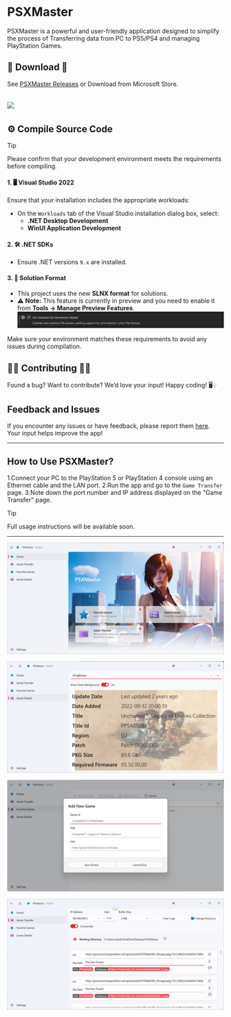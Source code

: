 # PSXMaster
 PSXMaster is a powerful and user-friendly application designed to simplify the process of Transferring data from PC to PS5/PS4 and managing PlayStation Games.

## 🚀 Download 🚀

See [PSXMaster Releases](https://github.com/ghost1372/PSXMaster/releases) or Download from Microsoft Store.

<a href="https://apps.microsoft.com/detail/PSXMaster/9n71hm7q8sxk?launch=true
	&mode=mini">
	<img src="https://get.microsoft.com/images/en-us%20dark.svg" width="200"/>
</a>
---

## ⚙️ Compile Source Code

> [!TIP]
> Please confirm that your development environment meets the requirements before compiling.

#### 1. 🖥️ Visual Studio 2022 
Ensure that your installation includes the appropriate workloads:  
- On the `Workloads` tab of the Visual Studio installation dialog box, select:  
  - **.NET Desktop Development**  
  - **WinUI Application Development**  

#### 2. 🛠️ .NET SDKs  
- Ensure .NET versions `9.x` are installed.

#### 3. 📂 Solution Format  
- This project uses the new **SLNX format** for solutions.
- ⚠️ **Note:** This feature is currently in preview and you need to enable it from **Tools -> Manage Preview Features**.
![DevWinUI](https://raw.githubusercontent.com/Ghost1372/DevWinUI-Resources/refs/heads/main/DevWinUI-Docs/SLNX.png)

Make sure your environment matches these requirements to avoid any issues during compilation.

## 🧑‍💻 Contributing 🧑‍💻
Found a bug? Want to contribute? We’d love your input!
Happy coding! 🖥️💡

## Feedback and Issues
If you encounter any issues or have feedback, please report them [here](https://github.com/ghost1372/PSXMaster/issues). Your input helps improve the app!

---

## How to Use PSXMaster?
1.Connect your PC to the PlayStation 5 or PlayStation 4 console using an Ethernet cable and the LAN port.
2.Run the app and go to the `Game Transfer` page.
3.Note down the port number and IP address displayed on the "Game Transfer" page.

> [!TIP]
> Full usage instructions will be available soon.

---

 ![PSXMaster](https://raw.githubusercontent.com/Ghost1372/App-Resources/refs/heads/main/PSXMaster/1.png)

 ![PSXMaster](https://raw.githubusercontent.com/Ghost1372/App-Resources/refs/heads/main/PSXMaster/2.png)

 ![PSXMaster](https://raw.githubusercontent.com/Ghost1372/App-Resources/refs/heads/main/PSXMaster/3.png)

 ![PSXMaster](https://raw.githubusercontent.com/Ghost1372/App-Resources/refs/heads/main/PSXMaster/4.png)
